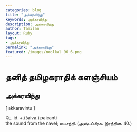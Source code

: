 ```yaml
---  
categories: blog  
title: "அக்கரவிந்து"
keywords: அக்கரவிந்து  
description: அக்கரவிந்து
author: Tamilan  
layout: Ruby  
tags:     
- அக்கரவிந்து
permalink: "அக்கரவிந்து"  
featured: /images/noolkal_96_6.png  
--- 
```

# தனித் தமிழகராதிக் களஞ்சியம்
## அக்கரவிந்து

[ akkaravintu ]  
  
பெ. id. +.(šaiva.) paicanti  
the sound from the navel; பைசந்தி. (அஷ்டப்பிரக. இரத்தின. 40.)